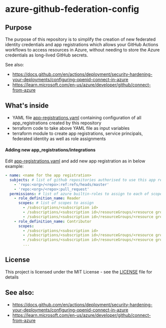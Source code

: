 # azure-github-federation-config

## Purpose

The purpose of this repository is to simplify the creation of new federated identity credentials and app
registrations which allows your GitHub Actions workflows to access resources in Azure,
without needing to store the Azure credentials as long-lived GitHub secrets.

See also:
- https://docs.github.com/en/actions/deployment/security-hardening-your-deployments/configuring-openid-connect-in-azure
- https://learn.microsoft.com/en-us/azure/developer/github/connect-from-azure

## What's inside
- YAML file [app-registrations.yaml](app-registrations.yaml) containing configuration of all app_registrations created by this repository
- terraform code to take above YAML file as input variables
- terraform module to create app registrations, service principals, federated identity as well as role assignments

#### Adding new app_registrations/integrations

Edit [app-registrations.yaml](app-registrations.yaml) and add new app registration as in below example:

```YAML
- name: <name for the app registration>
  subjects: # list of github repositories authorised to use this app registration
    - 'repo:<org>/<repo>:ref:refs/heads/master'
    - 'repo:<org>/<repo>:pull_request'
  permissions: # list of azure builtin-roles to assign to each of scopes defined within it.
    - role_definition_name: Reader
      scopes: # list of scopes to assign
        - /subscriptions/<subscription id>
        - /subscriptions/<subscription id>/resourceGroups/<resource group>
        - /subscriptions/<subscription id>/resourceGroups/<resource group>/<resource>
    - role_definition_name: Contributor
      scopes:
        - /subscriptions/<subscription id>
        - /subscriptions/<subscription id>/resourceGroups/<resource group>
        - /subscriptions/<subscription id>/resourceGroups/<resource group>/<resource>
        ...
```

## License

This project is licensed under the MIT License - see the [LICENSE](LICENSE) file for details

## See also:
- https://docs.github.com/en/actions/deployment/security-hardening-your-deployments/configuring-openid-connect-in-azure
- https://learn.microsoft.com/en-us/azure/developer/github/connect-from-azure
